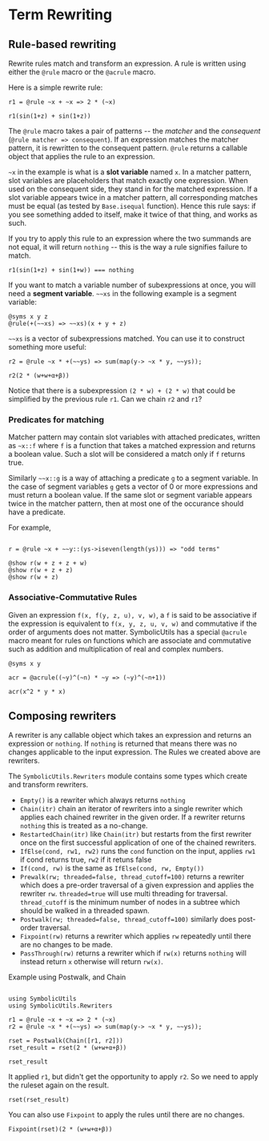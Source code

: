 # Term Rewriting

## Rule-based rewriting

Rewrite rules match and transform an expression. A rule is written using either the `@rule` macro or the `@acrule` macro.

Here is a simple rewrite rule:

```julia:rewrite1
r1 = @rule ~x + ~x => 2 * (~x)

r1(sin(1+z) + sin(1+z))
```

The `@rule` macro takes a pair of patterns -- the _matcher_ and the _consequent_ (`@rule matcher => consequent`). If an expression matches the matcher pattern, it is rewritten to the consequent pattern. `@rule` returns a callable object that applies the rule to an expression.

`~x` in the example is what is a **slot variable** named `x`. In a matcher pattern, slot variables are placeholders that match exactly one expression. When used on the consequent side, they stand in for the matched expression. If a slot variable appears twice in a matcher pattern, all corresponding matches must be equal (as tested by `Base.isequal` function). Hence this rule says: if you see something added to itself, make it twice of that thing, and works as such.

If you try to apply this rule to an expression where the two summands are not equal, it will return `nothing` -- this is the way a rule signifies failure to match.
```julia:rewrite2
r1(sin(1+z) + sin(1+w)) === nothing
```

If you want to match a variable number of subexpressions at once, you will need a **segment variable**. `~~xs` in the following example is a segment variable:

```julia:rewrite3
@syms x y z
@rule(+(~~xs) => ~~xs)(x + y + z)
```

`~~xs` is a vector of subexpressions matched. You can use it to construct something more useful:

```julia:rewrite4
r2 = @rule ~x * +(~~ys) => sum(map(y-> ~x * y, ~~ys));

r2(2 * (w+w+α+β))
```

Notice that there is a subexpression `(2 * w) + (2 * w)` that could be simplified by the previous rule `r1`. Can we chain `r2` and `r1`?


### Predicates for matching

Matcher pattern may contain slot variables with attached predicates, written as `~x::f` where `f` is a function that takes a matched expression and returns a boolean value. Such a slot will be considered a match only if `f` returns true.

Similarly `~~x::g` is a way of attaching a predicate `g` to a segment variable. In the case of segment variables `g` gets a vector of 0 or more expressions and must return a boolean value. If the same slot or segment variable appears twice in the matcher pattern, then at most one of the occurance should have a predicate.

For example,

```julia:pred1

r = @rule ~x + ~~y::(ys->iseven(length(ys))) => "odd terms"

@show r(w + z + z + w)
@show r(w + z + z)
@show r(w + z)
```


### Associative-Commutative Rules

Given an expression `f(x, f(y, z, u), v, w)`, a `f` is said to be associative if the expression is equivalent to `f(x, y, z, u, v, w)` and commutative if the order of arguments does not matter.  SymbolicUtils has a special `@acrule` macro meant for rules on functions which are associate and commutative such as addition and multiplication of real and complex numbers.

```julia:acr
@syms x y

acr = @acrule((~y)^(~n) * ~y => (~y)^(~n+1))

acr(x^2 * y * x)
```


## Composing rewriters

A rewriter is any callable object which takes an expression and returns an expression
or `nothing`. If `nothing` is returned that means there was no changes applicable
to the input expression. The Rules we created above are rewriters.

The `SymbolicUtils.Rewriters` module contains some types which create and transform
rewriters.

- `Empty()` is a rewriter which always returns `nothing`
- `Chain(itr)` chain an iterator of rewriters into a single rewriter which applies
   each chained rewriter in the given order.
   If a rewriter returns `nothing` this is treated as a no-change.
- `RestartedChain(itr)` like `Chain(itr)` but restarts from the first rewriter once on the
   first successful application of one of the chained rewriters.
- `IfElse(cond, rw1, rw2)` runs the `cond` function on the input, applies `rw1` if cond
   returns true, `rw2` if it retuns false
- `If(cond, rw)` is the same as `IfElse(cond, rw, Empty())`
- `Prewalk(rw; threaded=false, thread_cutoff=100)` returns a rewriter which does a pre-order
   traversal of a given expression and applies the rewriter `rw`. `threaded=true` will
   use multi threading for traversal. `thread_cutoff` is the minimum number of nodes
   in a subtree which should be walked in a threaded spawn.
- `Postwalk(rw; threaded=false, thread_cutoff=100)` similarly does post-order traversal.
- `Fixpoint(rw)` returns a rewriter which applies `rw` repeatedly until there are no changes to be made.
- `PassThrough(rw)` returns a rewriter which if `rw(x)` returns `nothing` will instead
   return `x` otherwise will return `rw(x)`.


Example using Postwalk, and Chain

```julia:rewrite6

using SymbolicUtils
using SymbolicUtils.Rewriters

r1 = @rule ~x + ~x => 2 * (~x)
r2 = @rule ~x * +(~~ys) => sum(map(y-> ~x * y, ~~ys));

rset = Postwalk(Chain([r1, r2]))
rset_result = rset(2 * (w+w+α+β))

rset_result
```

It applied `r1`, but didn't get the opportunity to apply `r2`. So we need to apply the ruleset again on the result.

```julia:rewrite7
rset(rset_result)
```

You can also use `Fixpoint` to apply the rules until there are no changes.
```julia:rewrite8
Fixpoint(rset)(2 * (w+w+α+β))
```
